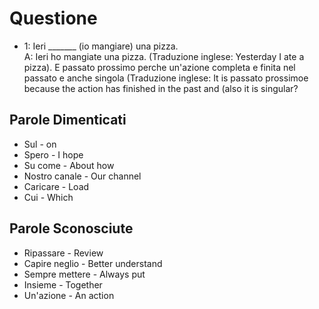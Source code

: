 # Questione

* 1: Ieri _______ (io mangiare) una pizza.   
A: Ieri ho mangiate una pizza. (Traduzione inglese: Yesterday I ate a pizza). E passato prossimo perche un'azione completa e finita nel passato e anche singola (Traduzione inglese: It is passato prossimoe because the action has finished in the past and (also it is singular?


## Parole Dimenticati 
* Sul - on
* Spero - I hope
* Su come - About how
* Nostro canale - Our channel
* Caricare - Load
* Cui - Which

## Parole Sconosciute
* Ripassare - Review
* Capire neglio - Better understand
* Sempre mettere - Always put
* Insieme - Together 
* Un'azione - An action
